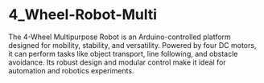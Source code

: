 # 4_Wheel-Robot-Multi
The 4-Wheel Multipurpose Robot is an Arduino-controlled platform designed for mobility, stability, and versatility. Powered by four DC motors, it can perform tasks like object transport, line following, and obstacle avoidance. Its robust design and modular control make it ideal for automation and robotics experiments.
